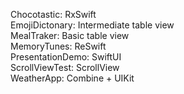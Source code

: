 Chocotastic: RxSwift  
EmojiDictonary: Intermediate table view  
MealTraker: Basic table view  
MemoryTunes: ReSwift  
PresentationDemo: SwiftUI  
ScrollViewTest: ScrollView  
WeatherApp: Combine + UIKit  

